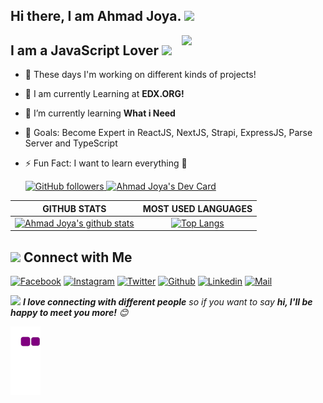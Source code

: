 <!-- welcome message -->
<h2>Hi there, I am Ahmad Joya. <img src="https://media.giphy.com/media/hvRJCLFzcasrR4ia7z/giphy.gif" width="25px"> </h2>

<img align='right' src="https://media.giphy.com/media/Wsju5zAb5kcOfxJV9i/giphy.gif" width="230">

## I am a JavaScript Lover <img src="https://media.giphy.com/media/WUlplcMpOCEmTGBtBW/giphy.gif" width="30">

- 🔭 These days I'm working on different kinds of projects!
- 📙 I am currently Learning at **EDX.ORG!**
- 🌱 I’m currently learning **What i Need**
- 🎯 Goals: Become Expert in ReactJS, NextJS, Strapi, ExpressJS, Parse Server and TypeScript
- ⚡ Fun Fact: I want to learn everything 🤣

  <a href="https://github.com/ahmadjoya" target="_blank">
    <img alt="GitHub followers" src="https://img.shields.io/github/followers/ahmadjoya?label=Github&style=flat">
  </a>
  <a href="https://app.daily.dev/ahmadjoya"><img src="https://api.daily.dev/devcards/69e4ca38ca244af7bb6fcf4c21dd7828.png?r=tp8" width="400" alt="Ahmad Joya's Dev Card"/></a>
|GITHUB STATS|MOST USED LANGUAGES|
|:---:|:---:|
|[![Ahmad Joya's github stats](https://github-readme-stats.vercel.app/api?username=ahmadjoya&count_private=true&show_icons=true&theme=tokyonight)](https://github.com/ahmadjoya/github-readme-stats)|[![Top Langs](https://github-readme-stats-rust-three.vercel.app/api/top-langs/?username=ahmadjoya&hide=Rich%20Text&langs_count=20&layout=compact&theme=tokyonight)](https://github.com/ahmadjoya/github-readme-stats)|

## <img src="https://media.giphy.com/media/5WJ6SOKeNKrSzblU4R/giphy.gif" width="25"> Connect with Me

[![Facebook](https://img.shields.io/badge/Facebook-1877F2?style=for-the-badge&logo=facebook&logoColor=white)](https://www.facebook.com/ahmadjoya.af/)
[![Instagram](https://img.shields.io/badge/Instagram-E4405F?style=for-the-badge&logo=instagram&logoColor=white)](https://www.instagram.com/ahmadjoya.af/)
[![Twitter](https://img.shields.io/badge/Twitter-1DA1F2?style=for-the-badge&logo=twitter&logoColor=white)](https://twitter.com/ahmadjoya_af)
[![Github](https://img.shields.io/badge/GitHub-100000?style=for-the-badge&logo=github&logoColor=white)](https://github.com/ahmadjoya)
[![Linkedin](https://img.shields.io/badge/LinkedIn-0077B5?style=for-the-badge&logo=linkedin&logoColor=white)](https://www.linkedin.com/in/ahmadjoya/)
[![Mail](https://img.shields.io/badge/Gmail-D14836?style=for-the-badge&logo=gmail&logoColor=white)](mailto:joya.abn@gmail.com)

<!-- [![Discord](https://img.shields.io/badge/Discord-7289DA?style=for-the-badge&logo=discord&logoColor=white)](https://discord.com/) -->

<img src="https://media.giphy.com/media/LnQjpWaON8nhr21vNW/giphy.gif" width="60"> <em><b>I love connecting with different people</b> so if you want to say <b>hi, I'll be happy to meet you more!</b> 😊</em>

![Snake animation](https://github.com/ahmadjoya/ahmadjoya/blob/output/github-contribution-grid-snake.gif)
